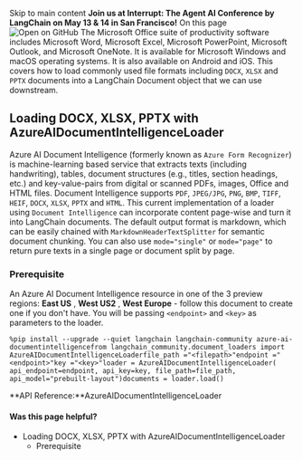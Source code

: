 Skip to main content
**Join us at Interrupt: The Agent AI Conference by LangChain on May 13 & 14 in San Francisco!**
On this page
![Open on GitHub](https://img.shields.io/badge/Open%20on%20GitHub-grey?logo=github&logoColor=white)
The Microsoft Office suite of productivity software includes Microsoft Word, Microsoft Excel, Microsoft PowerPoint, Microsoft Outlook, and Microsoft OneNote. It is available for Microsoft Windows and macOS operating systems. It is also available on Android and iOS.
This covers how to load commonly used file formats including `DOCX`, `XLSX` and `PPTX` documents into a LangChain Document object that we can use downstream.
## Loading DOCX, XLSX, PPTX with AzureAIDocumentIntelligenceLoader​
Azure AI Document Intelligence (formerly known as `Azure Form Recognizer`) is machine-learning based service that extracts texts (including handwriting), tables, document structures (e.g., titles, section headings, etc.) and key-value-pairs from digital or scanned PDFs, images, Office and HTML files. Document Intelligence supports `PDF`, `JPEG/JPG`, `PNG`, `BMP`, `TIFF`, `HEIF`, `DOCX`, `XLSX`, `PPTX` and `HTML`.
This current implementation of a loader using `Document Intelligence` can incorporate content page-wise and turn it into LangChain documents. The default output format is markdown, which can be easily chained with `MarkdownHeaderTextSplitter` for semantic document chunking. You can also use `mode="single"` or `mode="page"` to return pure texts in a single page or document split by page.
### Prerequisite​
An Azure AI Document Intelligence resource in one of the 3 preview regions: **East US** , **West US2** , **West Europe** - follow this document to create one if you don't have. You will be passing `<endpoint>` and `<key>` as parameters to the loader.
```
%pip install --upgrade --quiet langchain langchain-community azure-ai-documentintelligencefrom langchain_community.document_loaders import AzureAIDocumentIntelligenceLoaderfile_path ="<filepath>"endpoint ="<endpoint>"key ="<key>"loader = AzureAIDocumentIntelligenceLoader(  api_endpoint=endpoint, api_key=key, file_path=file_path, api_model="prebuilt-layout")documents = loader.load()
```

**API Reference:**AzureAIDocumentIntelligenceLoader
#### Was this page helpful?
  * Loading DOCX, XLSX, PPTX with AzureAIDocumentIntelligenceLoader
    * Prerequisite


